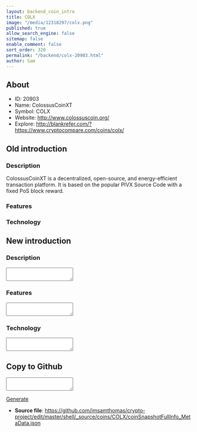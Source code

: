 ```yaml
---
layout: backend_coin_intro
title: COLX
image: "/media/12318297/colx.png"
published: true
allow_search_engine: false
sitemap: false
enable_comment: false
sort_order: 320
permalink: "/backend/colx-20903.html"
author: Sam
---
```


## About

- ID: 20903
- Name: ColossusCoinXT
- Symbol: COLX
- Website: http://www.colossuscoin.org/
- Explore: http://blankrefer.com/?https://www.cryptocompare.com/coins/colx/


## Old introduction

### Description

<div class="4u 12u$(medium)"><p>ColossusCoinXT is a decentralized, open-source, and energy-efficient transaction platform. It is based on the popular PIVX Source Code with a fixed PoS block reward.</p></div>

### Features


### Technology




## New introduction


### Description
<textarea id="meta_description" name="description"></textarea>

### Features
<textarea id="meta_features" name="features"></textarea>

### Technology
<textarea id="meta_technology" name="technology"></textarea>


## Copy to Github

<textarea id="coinsnapshotfullinfo_metadata"></textarea>

<a href="#gen" onclick="generateMetaDatJson()">Generate</a>

- **Source file**: <a href="https://github.com/imsamthomas/crypto-project/edit/master/shell/_source/coins/COLX/coinSnapshotFullInfo_MetaData.json">https://github.com/imsamthomas/crypto-project/edit/master/shell/_source/coins/COLX/coinSnapshotFullInfo_MetaData.json</a>


